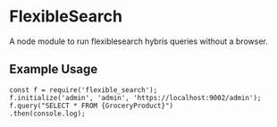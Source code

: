 # FlexibleSearch

A node module to run flexiblesearch hybris queries without a browser.

## Example Usage

```
const f = require('flexible_search');
f.initialize('admin', 'admin', 'https://localhost:9002/admin');
f.query("SELECT * FROM {GroceryProduct}")
.then(console.log);
```
